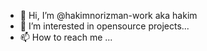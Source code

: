 - 👋 Hi, I’m @hakimnorizman-work aka hakim
- 👀 I’m interested in opensource projects...
- 📫 How to reach me ...

<!---
hakimnorizman-work/hakimnorizman-work is a ✨ special ✨ repository because its `README.md` (this file) appears on your GitHub profile.
You can click the Preview link to take a look at your changes.
--->
